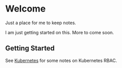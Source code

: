 # Welcome

Just a place for me to keep notes.

I am just getting started on this. More to come soon.

## Getting Started

See [Kubernetes](./kubernetes/rbac.md) for some notes on Kubernetes RBAC.
